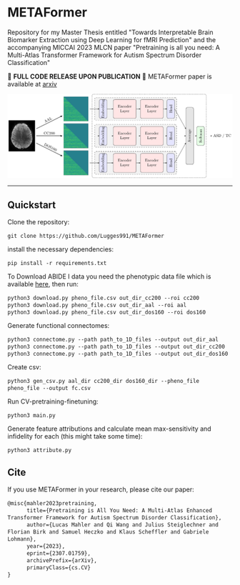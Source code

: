 # METAFormer
Repository for my Master Thesis entitled "Towards Interpretable Brain Biomarker Extraction using Deep Learning for fMRI Prediction" and the accompanying MICCAI 2023 MLCN paper "Pretraining is all you need: A Multi-Atlas Transformer Framework for Autism Spectrum Disorder Classification" 

:pushpin: **FULL CODE RELEASE UPON PUBLICATION**
:pushpin: METAFormer paper is available at [arxiv](https://arxiv.org/abs/2307.01759)

![METAFormer](assets/metaformer_arch.png)

---------
## Quickstart

Clone the repository:

```
git clone https://github.com/Lugges991/METAFormer
```

install the necessary dependencies:
```
pip install -r requirements.txt
```

To Download ABIDE I data you need the phenotypic data file which is available [here](http://www.nitrc.org/frs/downloadlink.php/4912), then run:
```
python3 download.py pheno_file.csv out_dir_cc200 --roi cc200
python3 download.py pheno_file.csv out_dir_aal --roi aal
python3 download.py pheno_file.csv out_dir_dos160 --roi dos160
```

Generate functional connectomes:
```
python3 connectome.py --path path_to_1D_files --output out_dir_aal
python3 connectome.py --path path_to_1D_files --output out_dir_cc200
python3 connectome.py --path path_to_1D_files --output out_dir_dos160
```

Create csv:
```
python3 gen_csv.py aal_dir cc200_dir dos160_dir --pheno_file pheno_file --output fc.csv
```

Run CV-pretraining-finetuning:
```
python3 main.py
```

Generate feature attributions and calculate mean max-sensitivity and infidelity for each (this might take some time):
```
python3 attribute.py
```

## Cite
If you use METAFormer in your research, please cite our paper:
```
@misc{mahler2023pretraining,
      title={Pretraining is All You Need: A Multi-Atlas Enhanced Transformer Framework for Autism Spectrum Disorder Classification}, 
      author={Lucas Mahler and Qi Wang and Julius Steiglechner and Florian Birk and Samuel Heczko and Klaus Scheffler and Gabriele Lohmann},
      year={2023},
      eprint={2307.01759},
      archivePrefix={arXiv},
      primaryClass={cs.CV}
}
```

